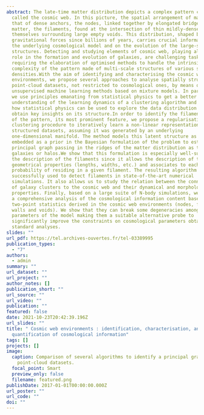 ```yaml
---
abstract: The late-time matter distribution depicts a complex pattern commonly
  called the cosmic web. In this picture, the spatial arrangement of matter is
  that of dense anchors, the nodes, linked together by elongated bridges of
  matter, the filaments, found at the intersection of thin mildly-dense walls,
  themselves surrounding large empty voids. This distribution, shaped by
  gravitational forces since billions of years, carries crucial information on
  the underlying cosmological model and on the evolution of the large-scale
  structures. Detecting and studying elements of cosmic web, playing also a key
  role in the formation and evolution of galaxies, are challenging tasks
  requiring the elaboration of optimised methods to handle the intrinsic
  complexity of the pattern made of multi-scale structures of various shapes and
  densities.With the aim of identifying and characterising the cosmic web
  environments, we propose several approaches to analyse spatially structured
  point-cloud datasets, not restricted to cosmological ones, by means of
  unsupervised machine learning methods based on mixture models. In particular,
  we use principles emanating from statistical physics to get a better
  understanding of the learning dynamics of a clustering algorithm and expose
  how statistical physics can be used to explore the data distribution and
  obtain key insights on its structure.In order to identify the filamentary part
  of the pattern, its most prominent feature, we propose a regularisation of the
  clustering procedure to iteratively learn a non-linear representation of
  structured datasets, assuming it was generated by an underlying
  one-dimensional manifold. The method models this latent structure as a graph
  embedded as a prior in the Bayesian formulation of the problem to estimate a
  principal graph passing in the ridges of the matter distribution as traced by
  galaxies or halos.We show that this formulation is especially well-suited for
  the description of the filaments since it allows the description of their
  geometrical properties (lengths, widths, etc.) and associates to each tracer a
  probability of residing in a given filament. The resulting algorithm is
  successfully used to detect filaments in state-of-the-art numerical
  simulations. It also allows us to study the relation between the connectivity
  of galaxy clusters to the cosmic web and their dynamical and morphological
  properties. Finally, based on a large suite of N-body simulations, we perform
  a comprehensive analysis of the cosmological information content based on the
  two-point statistics derived in the cosmic web environments (nodes, filaments,
  walls and voids). We show that they can break some degeneracies among key
  parameters of the model making them a suitable alternative probe to
  significantly improve the constraints on cosmological parameters obtained by
  standard analyses.
slides: ""
url_pdf: https://tel.archives-ouvertes.fr/tel-03389995
publication_types:
  - "7"
authors:
  - admin
summary: ""
url_dataset: ""
url_project: ""
author_notes: []
publication_short: ""
url_source: ""
url_video: ""
publication: ""
featured: false
date: 2021-10-23T20:42:39.196Z
url_slides: ""
title: " Cosmic web environments : identification, characterisation, and
  quantification of cosmological information"
tags: []
projects: []
image:
  caption: Comparison of several algorithms to identify a principal graph in
    point-cloud datasets.
  focal_point: Smart
  preview_only: false
  filename: featured.png
publishDate: 2017-01-01T00:00:00.000Z
url_poster: ""
url_code: ""
doi: ""
---
```

